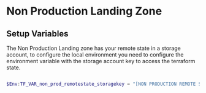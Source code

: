 # Non Production Landing Zone


## Setup Variables

The Non Production Landing zone has your remote state in a storage account, to configure the local environment you need to configure the environment variable with the storage account key to access the terraform state.

```powershell

$Env:TF_VAR_non_prod_remotestate_storagekey = "[NON PRODUCTION REMOTE STATE STORAGE KEY]";

```